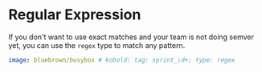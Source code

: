 # Regular Expression

If you don't want to use exact matches and your team is not doing semver yet,
you can use the `regex` type to match any pattern.

```yaml
image: bluebrown/busybox # kobold: tag: sprint_\d+; type: regex
```
